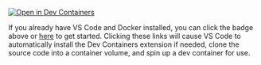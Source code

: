 [![Open in Dev Containers](https://img.shields.io/static/v1?label=Dev%20Containers&message=Open&color=blue&logo=visualstudiocode)](https://vscode.dev/redirect?url=vscode://ms-vscode-remote.remote-containers/cloneInVolume?url=https://github.com/4ydan/devcontainers)

If you already have VS Code and Docker installed, you can click the badge above or [here](https://vscode.dev/redirect?url=vscode://ms-vscode-remote.remote-containers/cloneInVolume?url=https://github.com/4ydan/devcontainers) to get started. Clicking these links will cause VS Code to automatically install the Dev Containers extension if needed, clone the source code into a container volume, and spin up a dev container for use.

<!-- [ …](https://code.visualstudio.com/docs/devcontainers/create-dev-container#_add-configuration-files-to-a-repository)https://code.visualstudio.com/docs/devcontainers/create-dev-container#_add-configuration-files-to-a-repository -->
